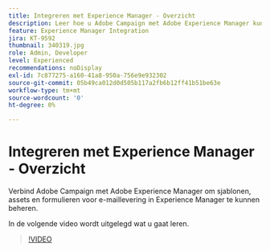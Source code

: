 ```yaml
---
title: Integreren met Experience Manager - Overzicht
description: Leer hoe u Adobe Campaign met Adobe Experience Manager kunt verbinden om sjablonen, assets en formulieren voor e-maillevering in Experience Manager te beheren.
feature: Experience Manager Integration
jira: KT-9592
thumbnail: 340319.jpg
role: Admin, Developer
level: Experienced
recommendations: noDisplay
exl-id: 7c877275-a160-41a8-950a-756e9e932302
source-git-commit: 05b49ca012d0d505b117a2fb6b12ff41b51be63e
workflow-type: tm+mt
source-wordcount: '0'
ht-degree: 0%

---
```


# Integreren met Experience Manager - Overzicht

Verbind Adobe Campaign met Adobe Experience Manager om sjablonen, assets en formulieren voor e-maillevering in Experience Manager te kunnen beheren.

In de volgende video wordt uitgelegd wat u gaat leren.

>[!VIDEO](https://video.tv.adobe.com/v/340319?quality=12&learn=on)
